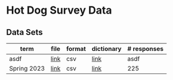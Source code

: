 # Hot Dog Survey Data

## Data Sets
| term | file | format | dictionary | # responses |
|------|------|--------|-|--|
| asdf | [link](DS-4002-fa22-survey-results.xlsx) | csv | [link](fall-22-data-dictionary.md) | asdf |
| Spring 2023 | [link](DS-4002-sp23-survey-results.csv) | csv | [link](spring-22-data-dictionary.md)| 225 |


